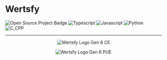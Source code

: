 # Wertsfy

![Open Source Project Badge](https://user-images.githubusercontent.com/59739253/221102346-5af3f295-c91c-4d8d-acce-043bc83a9cc7.png)
![Typescript](https://img.shields.io/badge/typescript-black.svg?style=for-the-badge&logo=typescript&logoColor=steelblue)
![Javascript](https://img.shields.io/badge/javascript-black.svg?style=for-the-badge&logo=javascript&logoColor=yellow)
![Python](https://img.shields.io/badge/python-black.svg?style=for-the-badge&logo=python&logoColor=gold)
![C_CPP](https://img.shields.io/badge/c_/_c++_lang-black.svg?style=for-the-badge&logo=c&logoColor=lightblue)

___

<div align="center"> 
  
  ![Wertsfy Logo Gen 6 CE](https://user-images.githubusercontent.com/59739253/226102298-90549bc6-a19e-4c5f-af14-abae2461a272.png)
  
  ![Wertsfy Logo Gen 6 PUE](https://user-images.githubusercontent.com/59739253/226102296-92768bd8-ff89-464c-8bd6-5fb1d670d92e.png)

</div>


